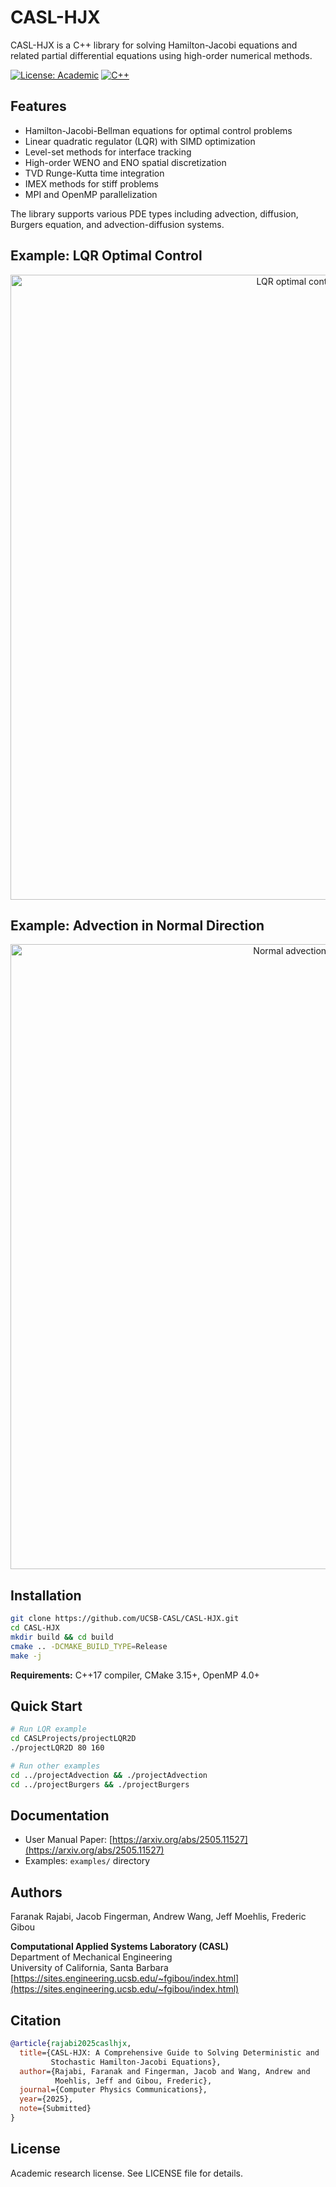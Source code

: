 # CASL-HJX

CASL-HJX is a C++ library for solving Hamilton-Jacobi equations and related partial differential equations using high-order numerical methods.

[![License: Academic](https://img.shields.io/badge/License-Academic-green.svg)](LICENSE)
[![C++](https://img.shields.io/badge/C%2B%2B-17%2B-blue.svg)](https://isocpp.org/)

## Features

- Hamilton-Jacobi-Bellman equations for optimal control problems
- Linear quadratic regulator (LQR) with SIMD optimization  
- Level-set methods for interface tracking
- High-order WENO and ENO spatial discretization
- TVD Runge-Kutta time integration
- IMEX methods for stiff problems
- MPI and OpenMP parallelization

The library supports various PDE types including advection, diffusion, Burgers equation, and advection-diffusion systems.

## Example: LQR Optimal Control

<p align="center">
  <img src="CASLProjects/projectLQR2D/Results/lqr_hero_professional.gif" alt="LQR optimal control demonstration" width="1000"/>
</p>

## Example: Advection in Normal Direction

<p align="center">
  <img src="CASLProjects/projectNormalAdvection/PostProcessing/normal_advection_evolution.gif" alt="Normal advection level set evolution" width="1000"/>
</p>


## Installation

```bash
git clone https://github.com/UCSB-CASL/CASL-HJX.git
cd CASL-HJX
mkdir build && cd build
cmake .. -DCMAKE_BUILD_TYPE=Release
make -j
```

**Requirements:** C++17 compiler, CMake 3.15+, OpenMP 4.0+

## Quick Start

```bash
# Run LQR example
cd CASLProjects/projectLQR2D
./projectLQR2D 80 160

# Run other examples
cd ../projectAdvection && ./projectAdvection
cd ../projectBurgers && ./projectBurgers
```

## Documentation

- User Manual Paper: [https://arxiv.org/abs/2505.11527](https://arxiv.org/abs/2505.11527)
- Examples: `examples/` directory

## Authors

Faranak Rajabi, Jacob Fingerman, Andrew Wang, Jeff Moehlis, Frederic Gibou

**Computational Applied Systems Laboratory (CASL)**  
Department of Mechanical Engineering  
University of California, Santa Barbara  
[https://sites.engineering.ucsb.edu/~fgibou/index.html](https://sites.engineering.ucsb.edu/~fgibou/index.html)

## Citation

```bibtex
@article{rajabi2025caslhjx,
  title={CASL-HJX: A Comprehensive Guide to Solving Deterministic and 
         Stochastic Hamilton-Jacobi Equations},
  author={Rajabi, Faranak and Fingerman, Jacob and Wang, Andrew and 
          Moehlis, Jeff and Gibou, Frederic},
  journal={Computer Physics Communications},
  year={2025},
  note={Submitted}
}
```

## License

Academic research license. See LICENSE file for details.